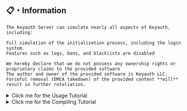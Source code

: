 ## <a id="features"></a>📋・Information
```
The Keyauth Server can simulate nearly all aspects of Keyauth, including:

Full simulation of the initialization process, including the login system.
Features such as logs, bans, and blacklists are disabled

We hereby declare that we do not possess any ownership rights or proprietary claims to the provided software
The author and owner of the provided software is Keyauth LLC. 
Forceful removal (DMCA takedown) of the provided content **will** result in further retaliation.
```

<details>
  <summary>Click me for the Usage Tutorial</summary>
  
## <a id="Changelog"></a>🔥・Usage Tutorial
```
Step 1: Setup everything
Add the generated root CA certificate to trusted root certificates

Double-click on rootCA.crt
Click "Install certificate"
Select "Local Machine," then click "Next"
Select "Place all certificates in the following store," click "Browse" and select "Trusted Root Certification"
Click "Finish" ( only needed to do 1 time )
Same thing for keyauth.win.crt Certificate but Just pressing next works fine ( also 1 time also )

Both of them are in the Folder x64/Release/certs

Now please install the OpenSSL 3.3.2 Windows Installer. 
https://kb.firedaemon.com/support/solutions/articles/4000121705#Download-OpenSSL

Once everything is done run Emulator.exe and paste your secret key of your keyauth loader

REMINDER ONLY MEANT FOR ALLOWED USE OF LOADERS AND MEANT FOR EDUCATION

```
</details>

<details>
  <summary>Click me for the Compiling Tutorial</summary>

## <a id="Changelog"></a>👷・Compiling
```
1. install the OpenSSL 3.3.2 Windows Installer. 
https://kb.firedaemon.com/support/solutions/articles/4000121705#Download-OpenSSL
2. Make sure you have VS2022 with C++ build tools and MFC installed
3. Open `EmuAuth.sln` and compile the project
4. Generate required certificates using the script in `Certificates/` and place them in `certs/`

**Tipp** They are already generated but if they expire you would need to regenerate them!
```
</details>


